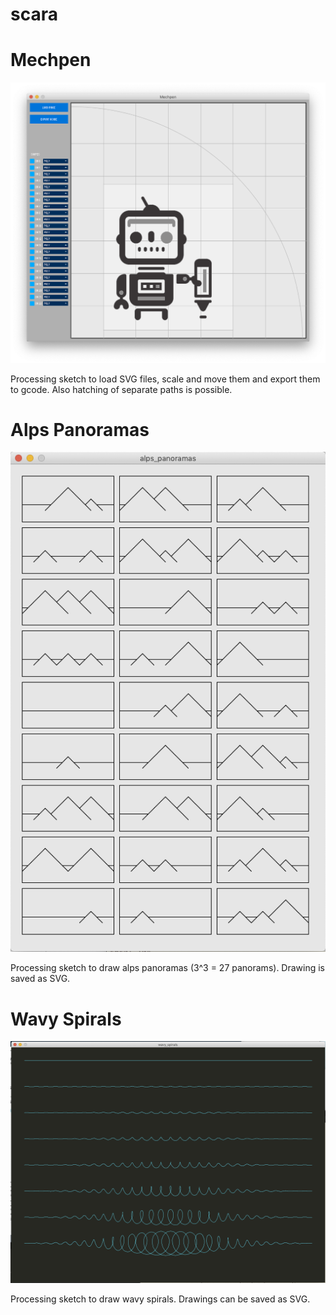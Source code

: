 # scara

# Mechpen

![Screenshot](Mechpen/mechpen_screenshot.png)

Processing sketch to load SVG files, scale and move them and export
them to gcode.
Also hatching of separate paths is possible.


# Alps Panoramas

![Screenshot](alps_panoramas/alps_screenshot.png)

Processing sketch to draw alps panoramas (3^3 = 27 panorams).
Drawing is saved as SVG.

# Wavy Spirals

![Screenshot](wavy_spirals/wavy_spirals_screenshot.png)

Processing sketch to draw wavy spirals.
Drawings can be saved as SVG.


